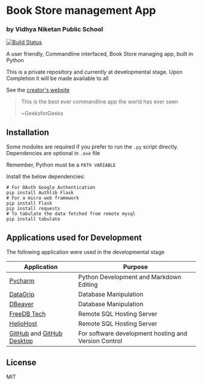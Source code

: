 # **Book Store management App**
### by Vidhya Niketan Public School

[![Build Status](https://travis-ci.org/joemccann/dillinger.svg?branch=master)](https://travis-ci.org/joemccann/dillinger)

A user friendly, Commandline interfaced, Book Store managing app, built in Python

This is a private repository and currently at developmental stage. 
Upon Completion it will be made available to all

See the [creator's website](https://akashshanmugaraj.wixsite.com/home) 

> This is the best ever commandline app the world has ever seen
> 
> ~GeeksforGeeks

## Installation
Some modules are required if you prefer to run the `.py` script directly. Dependencies are optional in `.exe` file

Remember, Python must be a `PATH VARIABLE`

Install the below dependencies:

```shell
# For OAuth Google Authentication
pip install Authlib Flask
# For a micro web framework
pip install Flask
pip install requests
# To tabulate the data fetched from remote mysql
pip install tabulate
```

## Applications used for Development

The following application were used in the developmental stage

| Application | Purpose |
| ------ | ------ |
| [Pycharm](https://www.jetbrains.com/pycharm/) | Python Development and Markdown Editing |
| [DataGrip](https://www.jetbrains.com/datagrip/) | Database Manipulation |
| [DBeaver](https://dbeaver.io/) | Database Manipulation|
| [FreeDB Tech](https://freedb.tech/) | Remote SQL Hosting Server |
| [HelioHost](https://www.heliohost.org/) | Remote SQL Hosting Server |
| [GitHub](https://github.com/) and [GitHub Desktop](https://desktop.github.com/) | For software development hosting and Version Control |


## License

MIT
